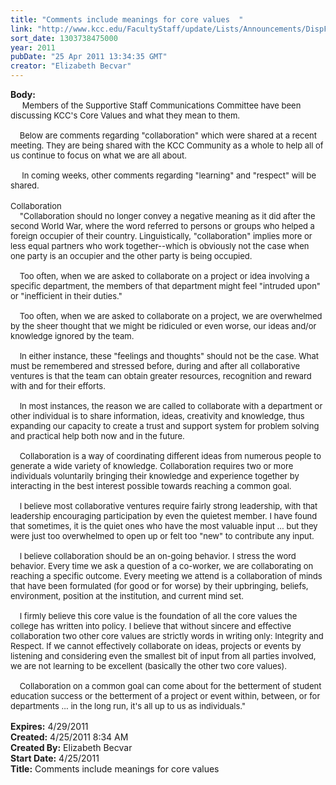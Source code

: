 ```yaml
---
title: "Comments include meanings for core values  "
link: "http://www.kcc.edu/FacultyStaff/update/Lists/Announcements/DispForm.aspx?ID=241"
sort_date: 1303738475000
year: 2011
pubDate: "25 Apr 2011 13:34:35 GMT"
creator: "Elizabeth Becvar"
---
```


<div><b>Body:</b> <div class=ExternalClassF7C9BFDA062049E0AA22B021BDA89C25><div>  <font size=2>   Members of the Supportive Staff Communications Committee have been discussing KCC's Core Values and what they mean to them. </font></div><font size=2>
<div><br>    Below are comments regarding &quot;collaboration&quot; which were shared at a recent meeting. They are being shared with the KCC Community as a whole to help all of us continue to focus on what we are all about.</div>
<div><br>     In coming weeks, other comments regarding &quot;learning&quot; and &quot;respect&quot; will be shared.</div>
<div></font> </div>
<div><font size=2>Collaboration<br>    &quot;Collaboration should no longer convey a negative meaning as it did after the second World War, where the word referred to persons or groups who helped a foreign occupier of their country. Linguistically, &quot;collaboration&quot; implies more or less equal partners who work together--which is obviously not the case when one party is an occupier and the other party is being occupied.</font></div><font size=2>
<div><br>    Too often, when we are asked to collaborate on a project or idea involving a specific department, the members of that department might feel &quot;intruded upon&quot; or &quot;inefficient in their duties.&quot;</div>
<div><br>    Too often, when we are asked to collaborate on a project, we are overwhelmed by the sheer thought that we might be ridiculed or even worse, our ideas and/or knowledge ignored by the team.</div>
<div><br>    In either instance, these &quot;feelings and thoughts&quot; should not be the case. What must be remembered and stressed before, during and after all collaborative ventures is that the team can obtain greater resources, recognition and reward with and for their efforts.</div>
<div><br>    In most instances, the reason we are called to collaborate with a department or other individual is to share information, ideas, creativity and knowledge, thus expanding our capacity to create a trust and support system for problem solving and practical help both now and in the future.</div>
<div><br>    Collaboration is a way of coordinating different ideas from numerous people to generate a wide variety of knowledge. Collaboration requires two or more individuals voluntarily bringing their knowledge and experience together by interacting in the best interest possible towards reaching a common goal. </div>
<div><br>    I believe most collaborative ventures require fairly strong leadership, with that leadership encouraging participation by even the quietest member. I have found that sometimes, it is the quiet ones who have the most valuable input ... but they were just too overwhelmed to open up or felt too &quot;new&quot; to contribute any input.</div>
<div><br>    I believe collaboration should be an on-going behavior. I stress the word behavior. Every time we ask a question of a co-worker, we are collaborating on reaching a specific outcome. Every meeting we attend is a collaboration of minds that have been formulated (for good or for worse) by their upbringing, beliefs, environment, position at the institution, and current mind set. </div>
<div><br>    I firmly believe this core value is the foundation of all the core values the college has written into policy. I believe that without sincere and effective collaboration two other core values are strictly words in writing only: Integrity and Respect. If we cannot effectively collaborate on ideas, projects or events by listening and considering even the smallest bit of input from all parties involved, we are not learning to be excellent (basically the other two core values). </div>
<div><br>    Collaboration on a common goal can come about for the betterment of student education success or the betterment of a project or event within, between, or for departments ... in the long run, it's all up to us as individuals.&quot; <br> </font></div></div></div>
<div><b>Expires:</b> 4/29/2011</div>
<div><b>Created:</b> 4/25/2011 8:34 AM</div>
<div><b>Created By:</b> Elizabeth Becvar</div>
<div><b>Start Date:</b> 4/25/2011</div>
<div><b>Title:</b> Comments include meanings for core values  </div>
